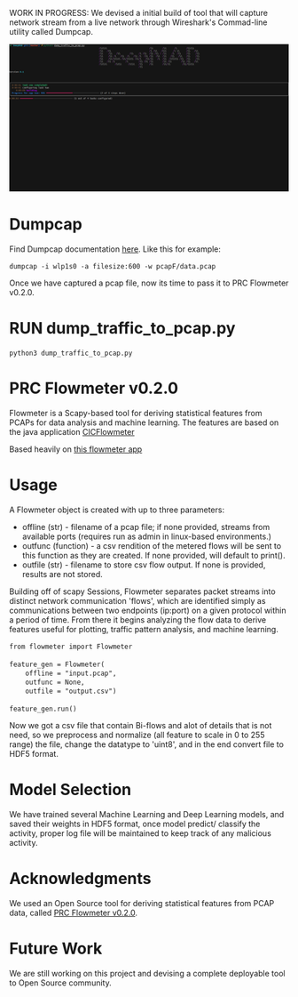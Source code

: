 WORK IN PROGRESS: We devised a initial build of tool that will capture network stream from a live network through Wireshark's Commad-line utility called Dumpcap. 

![](DeepMAD1.gif)

# Dumpcap
Find Dumpcap documentation [here](https://www.wireshark.org/docs/man-pages/dumpcap.html).
Like this for example:

```
dumpcap -i wlp1s0 -a filesize:600 -w pcapF/data.pcap

```

Once we have captured a pcap file, now its time to pass it to PRC Flowmeter v0.2.0.

# RUN dump_traffic_to_pcap.py 
    python3 dump_traffic_to_pcap.py

# PRC Flowmeter v0.2.0

Flowmeter is a Scapy-based tool for deriving statistical features from PCAPs for data analysis and machine learning. The features are based on the java application [CICFlowmeter](https://github.com/ahlashkari/CICFlowMeter/)

Based heavily on [this flowmeter app](https://github.com/alekzandr/flowmeter)

# Usage

A Flowmeter object is created with up to three parameters:

- offline (str) - filename of a pcap file; if none provided, streams from available ports (requires run as admin in linux-based environments.)
- outfunc (function) - a csv rendition of the metered flows will be sent to this function as they are created. If none provided, will default to print().
- outfile (str) - filename to store csv flow output. If none is provided, results are not stored.

Building off of scapy Sessions, Flowmeter separates packet streams into distinct network communication 'flows', which are identified simply as communications between two endpoints (ip:port) on a given protocol within a period of time. From there it begins analyzing the flow data to derive features useful for plotting, traffic pattern analysis, and machine learning.

```
from flowmeter import Flowmeter

feature_gen = Flowmeter(
    offline = "input.pcap",
    outfunc = None,
    outfile = "output.csv")

feature_gen.run()

```

<!--
# Contributions
If you would like to contribute feel free to fork the repo, clone the project, submit pull requests, open issues, or request features/enhancements.

# License
PRCFlowmeter is currently licensed under the GNU GPLv2. -->

Now we got a csv file that contain Bi-flows and alot of details that is not need, so we preprocess and normalize (all feature to scale in 0 to 255 range) the file, change the datatype to 'uint8', and in the end convert file to HDF5 format.

# Model Selection

We have trained several Machine Learning and Deep Learning models, and saved their weights in HDF5 format, once model predict/ classify the activity, proper log file will be maintained to keep track of any malicious activity.

# Acknowledgments

We used an Open Source tool for deriving statistical features from PCAP data, called [PRC Flowmeter v0.2.0](https://github.com/prc-hsv/flowmeter).

# Future Work

We are still working on this project and devising a complete deployable tool to Open Source community.
